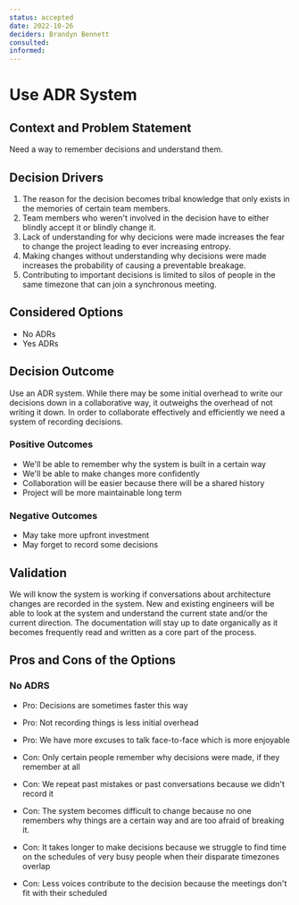 ```yaml
---
status: accepted
date: 2022-10-26
deciders: Brandyn Bennett
consulted:
informed:
---
```


# Use ADR System

## Context and Problem Statement

Need a way to remember decisions and understand them.

## Decision Drivers

1. The reason for the decision becomes tribal knowledge that only exists in the memories of certain team members.
2. Team members who weren't involved in the decision have to either blindly accept it or blindly change it.
3. Lack of understanding for why decicions were made increases the fear to change the project leading to ever increasing entropy.
4. Making changes without understanding why decisions were made increases the probability of causing a preventable breakage.
5. Contributing to important decisions is limited to silos of people in the same timezone that can join a synchronous meeting.

## Considered Options

* No ADRs
* Yes ADRs

## Decision Outcome

Use an ADR system. While there may be some initial overhead to write our decisions down in a collaborative way, it outweighs the overhead of not writing it down. In order to collaborate effectively and efficiently we need a system of recording decisions.

### Positive Outcomes

* We'll be able to remember why the system is built in a certain way
* We'll be able to make changes more confidently
* Collaboration will be easier because there will be a shared history
* Project will be more maintainable long term

### Negative Outcomes

* May take more upfront investment
* May forget to record some decisions


## Validation

We will know the system is working if conversations about architecture changes are recorded in the system. New and existing engineers will be able to look at the system and understand the current state and/or the current direction. The documentation will stay up to date organically as it becomes frequently read and written as a core part of the process.

## Pros and Cons of the Options

### No ADRS

* Pro: Decisions are sometimes faster this way
* Pro: Not recording things is less initial overhead
* Pro: We have more excuses to talk face-to-face which is more enjoyable

* Con: Only certain people remember why decisions were made, if they remember at all
* Con: We repeat past mistakes or past conversations because we didn't record it
* Con: The system becomes difficult to change because no one remembers why things are a certain way and are too afraid of breaking it.
* Con: It takes longer to make decisions because we struggle to find time on the schedules of very busy people when their disparate timezones overlap
* Con: Less voices contribute to the decision because the meetings don't fit with their scheduled